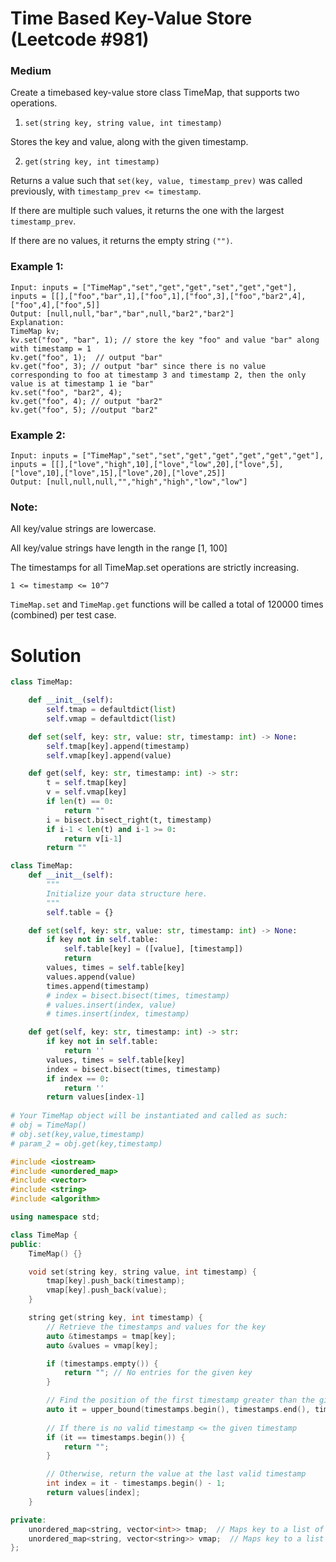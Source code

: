 Time Based Key-Value Store (Leetcode #981)
===============================
### Medium
Create a timebased key-value store class TimeMap, that supports two operations.

1. `set(string key, string value, int timestamp)`

Stores the key and value, along with the given timestamp.

2. `get(string key, int timestamp)`

Returns a value such that `set(key, value, timestamp_prev)` was called previously, with `timestamp_prev <= timestamp`.

If there are multiple such values, it returns the one with the largest `timestamp_prev`.

If there are no values, it returns the empty string `("")`.
 

### Example 1:
```
Input: inputs = ["TimeMap","set","get","get","set","get","get"], inputs = [[],["foo","bar",1],["foo",1],["foo",3],["foo","bar2",4],["foo",4],["foo",5]]
Output: [null,null,"bar","bar",null,"bar2","bar2"]
Explanation:   
TimeMap kv;   
kv.set("foo", "bar", 1); // store the key "foo" and value "bar" along with timestamp = 1   
kv.get("foo", 1);  // output "bar"   
kv.get("foo", 3); // output "bar" since there is no value corresponding to foo at timestamp 3 and timestamp 2, then the only value is at timestamp 1 ie "bar"   
kv.set("foo", "bar2", 4);   
kv.get("foo", 4); // output "bar2"   
kv.get("foo", 5); //output "bar2"   
```
### Example 2:
```
Input: inputs = ["TimeMap","set","set","get","get","get","get","get"], inputs = [[],["love","high",10],["love","low",20],["love",5],["love",10],["love",15],["love",20],["love",25]]
Output: [null,null,null,"","high","high","low","low"]
 ```

### Note:
All key/value strings are lowercase.

All key/value strings have length in the range [1, 100]

The timestamps for all TimeMap.set operations are strictly increasing.

`1 <= timestamp <= 10^7`

`TimeMap.set` and `TimeMap.get` functions will be called a total of 120000 times (combined) per test case.

Solution
========
```python
class TimeMap:

    def __init__(self):
        self.tmap = defaultdict(list)
        self.vmap = defaultdict(list)    

    def set(self, key: str, value: str, timestamp: int) -> None:
        self.tmap[key].append(timestamp)
        self.vmap[key].append(value)

    def get(self, key: str, timestamp: int) -> str:
        t = self.tmap[key]
        v = self.vmap[key]
        if len(t) == 0:
            return ""
        i = bisect.bisect_right(t, timestamp)
        if i-1 < len(t) and i-1 >= 0:
            return v[i-1]
        return ""
```

```python
class TimeMap:            
    def __init__(self):
        """
        Initialize your data structure here.
        """
        self.table = {}

    def set(self, key: str, value: str, timestamp: int) -> None:
        if key not in self.table: 
            self.table[key] = ([value], [timestamp])
            return
        values, times = self.table[key]
        values.append(value)
        times.append(timestamp)
        # index = bisect.bisect(times, timestamp)
        # values.insert(index, value)
        # times.insert(index, timestamp)

    def get(self, key: str, timestamp: int) -> str:
        if key not in self.table:
            return ''
        values, times = self.table[key]
        index = bisect.bisect(times, timestamp)
        if index == 0:
            return ''
        return values[index-1]
        
# Your TimeMap object will be instantiated and called as such:
# obj = TimeMap()
# obj.set(key,value,timestamp)
# param_2 = obj.get(key,timestamp)
```

```c++
#include <iostream>
#include <unordered_map>
#include <vector>
#include <string>
#include <algorithm>

using namespace std;

class TimeMap {
public:
    TimeMap() {}

    void set(string key, string value, int timestamp) {
        tmap[key].push_back(timestamp);
        vmap[key].push_back(value);
    }

    string get(string key, int timestamp) {
        // Retrieve the timestamps and values for the key
        auto &timestamps = tmap[key];
        auto &values = vmap[key];

        if (timestamps.empty()) {
            return ""; // No entries for the given key
        }

        // Find the position of the first timestamp greater than the given timestamp
        auto it = upper_bound(timestamps.begin(), timestamps.end(), timestamp);
        
        // If there is no valid timestamp <= the given timestamp
        if (it == timestamps.begin()) {
            return "";
        }

        // Otherwise, return the value at the last valid timestamp
        int index = it - timestamps.begin() - 1;
        return values[index];
    }

private:
    unordered_map<string, vector<int>> tmap;  // Maps key to a list of timestamps
    unordered_map<string, vector<string>> vmap;  // Maps key to a list of values
};

```
